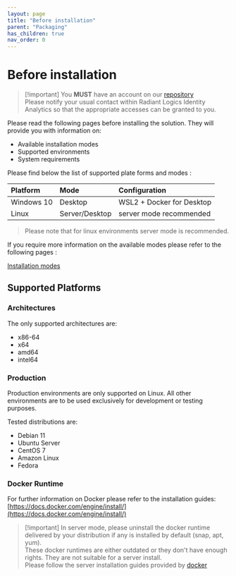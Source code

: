 ```yaml
---
layout: page
title: "Before installation"
parent: "Packaging"
has_children: true
nav_order: 0
---
```


# Before installation

> [!important] You **MUST** have an account on our [repository](https://repository.brainwavegrc.com/)  
> Please notify your usual contact within Radiant Logics Identity Analytics so that the appropriate accesses can be granted to you.  

Please read the following pages before installing the solution. They will provide you with information on:

* Available installation modes
* Supported environments
* System requirements

Please find below the list of supported plate forms and modes :

| Platform   | Mode           | Configuration             |
| :--------- | :------------- | :------------------------ |
| Windows 10 | Desktop        | WSL2 + Docker for Desktop |
| Linux      | Server/Desktop | server mode recommended   |

> Please note that for linux environments server mode is recommended.  

If you require more information on the available modes please refer to the following pages :

[Installation modes](installation-modes.md)

## Supported Platforms

### Architectures

The only supported architectures are:  

* x86-64
* x64
* amd64
* intel64

### Production

Production environments are only supported on Linux. All other environments are to be used exclusively for development or testing purposes.  

Tested distributions are:  

* Debian 11
* Ubuntu Server
* CentOS 7
* Amazon Linux
* Fedora

### Docker Runtime

For further information on Docker please refer to the installation guides:  
[https://docs.docker.com/engine/install/](https://docs.docker.com/engine/install/)

> [!important] In server mode, please uninstall the docker runtime delivered by your distribution if any is installed by default (snap, apt, yum).  
> These docker runtimes are either outdated or they don't have enough rights. They are not suitable for a server install.  
> Please follow the server installation guides provided by [docker](https://docs.docker.com/engine/install/)  
